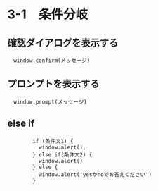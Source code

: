 # 3-1　条件分岐

## 確認ダイアログを表示する
      window.confirm(メッセージ)

## プロンプトを表示する
      window.prompt(メッセージ)

## else if
            if (条件文1) {
              window.alert();
            } else if(条件文2) {
              window.alert()
            } else {
              window.alert('yesかnoでお答えください')
            }
